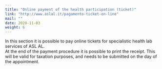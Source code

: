 ```yaml
---
title: "Online payment of the health participation (ticket)"
link: "http://www.aslal.it/pagamento-ticket-on-line"
mail: ""
date: 2020-11-03
weight: 6
---
```


In this section it is possible to pay online tickets for specialistic health lab services of ASL AL.  
At the end of the payment procedure it is possible to print the receipt. This will be valid for taxation purposes, and needs to be submitted on the day of the appointment.
